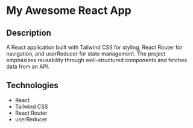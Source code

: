 # My Awesome React App

## Description

A React application built with Tailwind CSS for styling, React Router for navigation, and userReducer for state management. The project emphasizes reusability through well-structured components and fetches data from an API.

## Technologies

- React
- Tailwind CSS
- React Router
- userReducer

